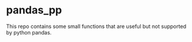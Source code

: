 # pandas_pp

This repo contains some small functions that are useful but not supported by python pandas.
